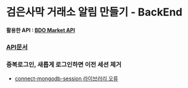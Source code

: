 # 검은사막 거래소 알림 만들기 - BackEnd

#### 활용한 API : [BDO Market API](https://documenter.getpostman.com/view/4028519/2s9Y5YRhp4#intro)

### [API문서](https://www.notion.so/API-9a1b009f63ec469c9ede03296e919f33?pvs=4)

### 중복로그인, 새롭게 로그인하면 이전 세션 제거

- [connect-mongodb-session 라이브러리 오류](https://www.notion.so/ccc0fbebfa03428f8f459b5de4899cf7?pvs=4)
